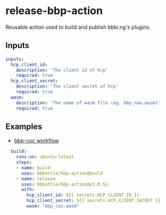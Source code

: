 # release-bbp-action
Reusable action used to build and publish bbki.ng's plugins.

## Inputs
```yaml
inputs:
  hcp_client_id:
    description: 'The client id of hcp'
    required: true
  hcp_client_secret:
    description: 'The client secret of hcp'
    required: true
  wasm:
    description: 'The name of wasm file (eg. bbp_now.wasm)'
    required: true
```

## Examples
- [bbp-coc workflow](https://github.com/bbbottle/bbp-coc/blob/5b3694382648be76eac2118e1389fdf26154b499/.github/workflows/rust.yml#L12) 
```yaml
  build:
    runs-on: ubuntu-latest
    steps:
    - name: build
      uses: bbbottle/bbp-action@build
    - name: release
      uses: bbbottle/bbp-action@v1.0.51
      with:
        hcp_client_id: ${{ secrets.HCP_CLIENT_ID }}
        hcp_client_secret: ${{ secrets.HCP_CLIENT_SECRET }}
        wasm: "bbp_coc.wasm"
```
